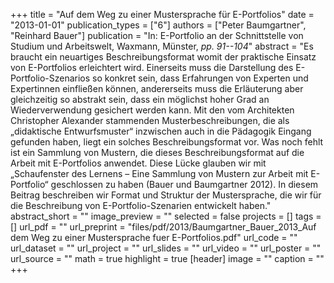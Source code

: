 +++
title = "Auf dem Weg zu einer Mustersprache für E-Portfolios"
date = "2013-01-01"
publication_types = ["6"]
authors = ["Peter Baumgartner", "Reinhard Bauer"]
publication = "In: E-Portfolio an der Schnittstelle von Studium und Arbeitswelt, Waxmann, Münster, _pp. 91--104_"
abstract = "Es braucht ein neuartiges Beschreibungsformat womit der praktische Einsatz von E-Portfolios erleichtert wird. Einerseits muss die Darstellung des E-Portfolio-Szenarios so konkret sein, dass Erfahrungen von Experten und Expertinnen einfließen können, andererseits muss die Erläuterung aber gleichzeitig so abstrakt sein, dass ein möglichst hoher Grad an Wiederverwendung gesichert werden kann. Mit den vom Architekten Christopher Alexander stammenden Musterbeschreibungen, die als „didaktische Entwurfsmuster“ inzwischen auch in die Pädagogik Eingang gefunden haben, liegt ein solches Beschreibungsformat vor. Was noch fehlt ist ein Sammlung von Mustern, die dieses Beschreibungsformat auf die Arbeit mit E-Portfolios anwendet. Diese Lücke glauben wir mit „Schaufenster des Lernens – Eine Sammlung von Mustern zur Arbeit mit E-Portfolio“ geschlossen zu haben (Bauer und Baumgartner 2012). In diesem Beitrag beschreiben wir Format und Struktur der Mustersprache, die wir für die Beschreibung von E-Portfolio-Szenarien entwickelt haben."
abstract_short = ""
image_preview = ""
selected = false
projects = []
tags = []
url_pdf = ""
url_preprint = "files/pdf/2013/Baumgartner_Bauer_2013_Auf dem Weg zu einer Mustersprache fuer E-Portfolios.pdf"
url_code = ""
url_dataset = ""
url_project = ""
url_slides = ""
url_video = ""
url_poster = ""
url_source = ""
math = true
highlight = true
[header]
image = ""
caption = ""
+++
